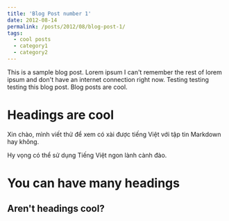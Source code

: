 ```yaml
---
title: 'Blog Post number 1'
date: 2012-08-14
permalink: /posts/2012/08/blog-post-1/
tags:
  - cool posts
  - category1
  - category2
---
```


This is a sample blog post. Lorem ipsum I can't remember the rest of lorem ipsum and don't have an internet connection right now. Testing testing testing this blog post. Blog posts are cool.

Headings are cool
======
Xin chào, mình viết thử để xem có xài được tiếng Việt với tập tin Markdown hay không.

Hy vọng có thể sử dụng Tiếng Việt ngon lành cành đào.


You can have many headings
======

Aren't headings cool?
------
